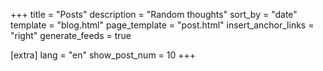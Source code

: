 +++
title = "Posts"
description = "Random thoughts"
sort_by = "date"
template = "blog.html"
page_template = "post.html"
insert_anchor_links = "right"
generate_feeds = true

[extra]
lang = "en"
show_post_num = 10
+++
